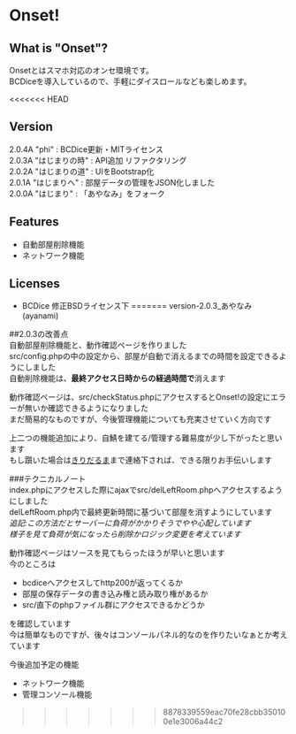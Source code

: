 # Onset!

## What is "Onset"?
Onsetとはスマホ対応のオンセ環境です。  
BCDiceを導入しているので、手軽にダイスロールなども楽しめます。 

<<<<<<< HEAD
## Version
2.0.4A "phi" : BCDice更新・MITライセンス  
2.0.3A "はじまりの時" : API追加 リファクタリング  
2.0.2A "はじまりの道" : UIをBootstrap化  
2.0.1A "はじまりへ"   : 部屋データの管理をJSON化しました  
2.0.0A "はじまり"     : 「あやなみ」をフォーク  

## Features
+ 自動部屋削除機能
+ ネットワーク機能

## Licenses
+ BCDice 修正BSDライセンス下
=======
version-2.0.3_あやなみ(ayanami)  
  
##2.0.3の改善点  
自動部屋削除機能と、動作確認ページを作りました  
src/config.phpの中の設定から、部屋が自動で消えるまでの時間を設定できるようにしました  
自動削除機能は、**最終アクセス日時からの経過時間で**消えます  
  
動作確認ページは、src/checkStatus.phpにアクセスするとOnset!の設定にエラーが無いか確認できるようになりました  
まだ簡易的なものですが、今後管理機能についても充実させていく方向です  
  
上二つの機能追加により、自鯖を建てる/管理する難易度が少し下がったと思います  
もし躓いた場合は[きりだるま](https://twitter.com/kiridaruma)まで連絡下されば、できる限りお手伝いします  
  
###テクニカルノート  
index.phpにアクセスした際にajaxでsrc/delLeftRoom.phpへアクセスするようにしました  
delLeftRoom.php内で最終更新時間に基づいて部屋を消すようにしています  
*追記:この方法だとサーバーに負荷がかかりそうでやや心配しています*  
*様子を見て負荷が気になったら削除かロジック変更を考えています*
  
動作確認ページはソースを見てもらったほうが早いと思います  
今のところは  
+ bcdiceへアクセスしてhttp200が返ってくるか  
+ 部屋の保存データの書き込み権と読み取り権があるか  
+ src/直下のphpファイル群にアクセスできるかどうか  

を確認しています  
今は簡単なものですが、後々はコンソールパネル的なのを作りたいなぁとか考えています  
  
今後追加予定の機能
+ ネットワーク機能
+ 管理コンソール機能
>>>>>>> 8878339559eac70fe28cbb350100e1e3006a44c2
